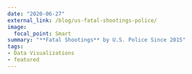 ```yaml
---
date: "2020-06-27"
external_link: /blog/us-fatal-shootings-police/
image:
  focal_point: Smart
summary: "**Fatal Shootings** by U.S. Police Since 2015"
tags:
- Data Visualizations
- featured
---
```

